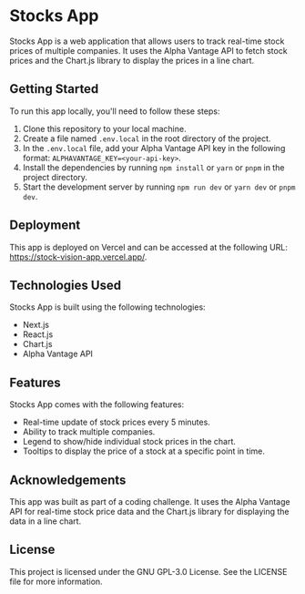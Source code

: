 # Stocks App

Stocks App is a web application that allows users to track real-time stock prices of multiple companies. It uses the Alpha Vantage API to fetch stock prices and the Chart.js library to display the prices in a line chart.

## Getting Started

To run this app locally, you'll need to follow these steps:

1. Clone this repository to your local machine.
2. Create a file named `.env.local` in the root directory of the project.
3. In the `.env.local` file, add your Alpha Vantage API key in the following format: `ALPHAVANTAGE_KEY=<your-api-key>`.
4. Install the dependencies by running `npm install` or `yarn` or `pnpm` in the project directory.
5. Start the development server by running `npm run dev` or `yarn dev` or `pnpm dev`.

## Deployment

This app is deployed on Vercel and can be accessed at the following URL: https://stock-vision-app.vercel.app/.

## Technologies Used

Stocks App is built using the following technologies:

- Next.js
- React.js
- Chart.js
- Alpha Vantage API

## Features

Stocks App comes with the following features:

- Real-time update of stock prices every 5 minutes.
- Ability to track multiple companies.
- Legend to show/hide individual stock prices in the chart.
- Tooltips to display the price of a stock at a specific point in time.

## Acknowledgements

This app was built as part of a coding challenge. It uses the Alpha Vantage API for real-time stock price data and the Chart.js library for displaying the data in a line chart.

## License

This project is licensed under the GNU GPL-3.0 License. See the LICENSE file for more information.
